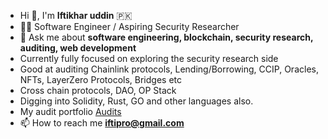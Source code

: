 - Hi 👋, I'm **Iftikhar uddin** 🇵🇰
- 🐱‍💻 Software Engineer / Aspiring Security Researcher
- 💬 Ask me about **software engineering, blockchain, security research, auditing, web development**
- Currently fully focused on exploring the security research side 
- Good at auditing Chainlink protocols, Lending/Borrowing, CCIP, Oracles, NFTs, LayerZero Protocols, Bridges etc
- Cross chain protocols, DAO, OP Stack
- Digging into Solidity, Rust, GO and other languages also.
- My audit portfolio [Audits](https://github.com/iftikharuddin/audit-reports)
- 📫 How to reach me **iftipro@gmail.com**




